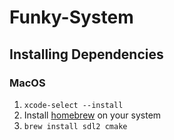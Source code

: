 # Funky-System

## Installing Dependencies

### MacOS
1. `xcode-select --install`
2. Install [homebrew](https://brew.sh) on your system
3. `brew install sdl2 cmake`
